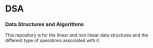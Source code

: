 # DSA 
### Data Structures and Algorithms
This repository is for the linear and non linear data structures and the different type of operations associated with it.
